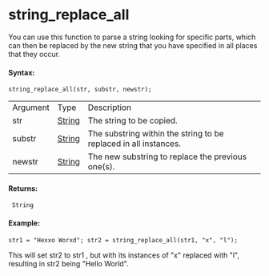# string_replace_all

You can use this function to parse a string looking for specific parts,
which can then be replaced by the new string that you have specified in
all places that they occur.

#### Syntax:

``` gml
string_replace_all(str, substr, newstr);
```

|          |                                                                        |                                                                  |
|----------|------------------------------------------------------------------------|------------------------------------------------------------------|
| Argument | Type                                                                   | Description                                                      |
| str      |  [String](../../../../GameMaker_Language/GML_Overview/Data_Types)  | The string to be copied.                                         |
| substr   |  [String](../../../../GameMaker_Language/GML_Overview/Data_Types)  | The substring within the string to be replaced in all instances. |
| newstr   |  [String](../../../../GameMaker_Language/GML_Overview/Data_Types)  | The new substring to replace the previous one(s).                |

#### Returns:

``` gml
 String
```

#### Example:

``` gml
str1 = "Hexxo Worxd"; str2 = string_replace_all(str1, "x", "l");
```

This will set str2 to str1 , but with its instances of "x" replaced with
"l", resulting in str2 being "Hello World".
